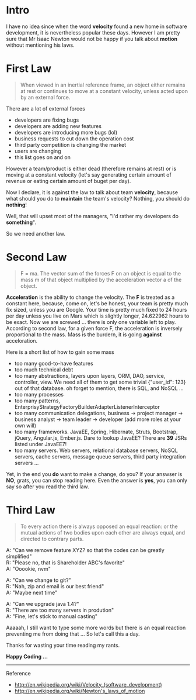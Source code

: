 # Intro 
I have no idea since when the word **velocity** found a new home in software development, it is nevertheless popular these days. However I am pretty sure that Mr Isaac Newton would not be happy if you talk about **motion** without mentioning his laws. 

# First Law
> When viewed in an inertial reference frame, an object either remains at rest or continues to move at a constant velocity, unless acted upon by an external force.

There are a lot of external forces 

  - developers are fixing bugs 
  - developers are adding new features 
  - developers are introducing more bugs (lol)
  - business requests to cut down the operation cost 
  - third party competition is changing the market 
  - users are changing
  - this list goes on and on 

However a team/product is either dead (therefore remains at rest) or is moving at a constant velocity (let's say generating certain amount of revenue or eating certain amount of buget per day). 

Now I declare, it is against the law to talk about team **velocity**, because what should you do to **maintain** the team's velocity? Nothing, you should do **nothing**! 

Well, that will upset most of the managers, "I'd rather my developers do **something**". 

So we need another law. 

# Second Law
> F = ma. The vector sum of the forces F on an object is equal to the mass m of that object multiplied by the acceleration vector a of the object.

**Acceleration** is the ability to change the velocity. The **F** is treated as a constant here, because, come on, let's be honest, your team is pretty much fix sized, unless you are Google. Your time is pretty much fixed to 24 hours per day unless you live on Mars which is slightly longer, 24.622962 hours to be exact. Now we are screwed ... there is only one variable left to play. According to second law, for a given force F, the acceleration is inversely proportional to the mass.  Mass is the burdern, it is going **against** acceloration. 

Here is a short list of how to gain some mass
  
  - too many good-to-have features 
  - too much technical debt
  - too many abstractions, layers upon layers, ORM, DAO, service, controller, view. We need all of them to get some trivial {"user_id": 123} out of that database. oh forget to mention, there is SQL, and NoSQL ... 
  - too many processes 
  - too many patterns, EnterprisyStrategyFactoryBuilderAdapterListenerInterceptor
  - too many communication delegations, business -&gt; project manager -&gt; business analyst -&gt; team leader -&gt; developer (add more roles at your own will)
  - too many frameworks. JavaEE, Spring, Hibernate, Struts, Bootstrap, jQuery, Angular.js, Ember.js. Dare to lookup JavaEE? There are **39** JSRs listed under JavaEE7!
  - too many servers. Web servers, relational database servers, NoSQL servers, cache servers, message queue servers, third party integration servers ... 

Yet, in the end you **do** want to make a change, do you? If your answser is **NO**, grats, you can stop reading here. Even the answer is **yes**, you can only say so after you read the third law.

# Third Law 
> To every action there is always opposed an equal reaction: or the mutual actions of two bodies upon each other are always equal, and directed to contrary parts.

A: "Can we remove feature XYZ? so that the codes can be greatly simplified"<br/> 
R: "Please no, that is Shareholder ABC's favorite" <br/>
A: "Ooookie, nvm"

A: "Can we change to git?"<br/>
R: "Nah, zip and email is our best friend" <br/>
A: "Maybe next time"

A: "Can we upgrade java 1.4?"<br/>
R: "There are too many servers in prodution"<br/>
A: "Fine, let's stick to manual casting"

Aaaaah, I still want to type some more words but there is an equal reaction preventing me from doing that ... So let's call this a day.

Thanks for wasting your time reading my rants. 

**Happy Coding ...**

<hr/>

Reference 

* http://en.wikipedia.org/wiki/Velocity_(software_development)
* http://en.wikipedia.org/wiki/Newton's_laws_of_motion

